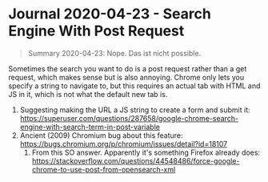 Journal 2020-04-23 - Search Engine With Post Request
========

> Summary 2020-04-23: Nope.  Das ist nicht possible.

Sometimes the search you want to do is a post request rather than a get request, which makes sense but is also annoying.  Chrome only lets you specify a string to navigate to, but this requires an actual tab with HTML and JS in it, which is not what the default new tab is.

1. Suggesting making the URL a JS string to create a form and submit it: https://superuser.com/questions/287658/google-chrome-search-engine-with-search-term-in-post-variable
2. Ancient (2009) Chromium bug about this feature: https://bugs.chromium.org/p/chromium/issues/detail?id=18107
    1. From this SO answer.  Apparently it's something Firefox already does: https://stackoverflow.com/questions/44548486/force-google-chrome-to-use-post-from-opensearch-xml
